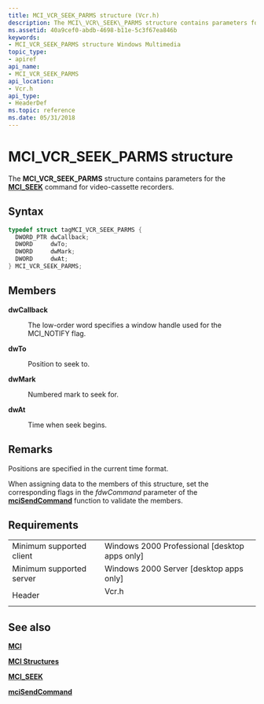 ```yaml
---
title: MCI_VCR_SEEK_PARMS structure (Vcr.h)
description: The MCI\_VCR\_SEEK\_PARMS structure contains parameters for the MCI\_SEEK command for video-cassette recorders.
ms.assetid: 40a9cef0-abdb-4698-b11e-5c3f67ea846b
keywords:
- MCI_VCR_SEEK_PARMS structure Windows Multimedia
topic_type:
- apiref
api_name:
- MCI_VCR_SEEK_PARMS
api_location:
- Vcr.h
api_type:
- HeaderDef
ms.topic: reference
ms.date: 05/31/2018
---
```


# MCI\_VCR\_SEEK\_PARMS structure

The **MCI\_VCR\_SEEK\_PARMS** structure contains parameters for the [**MCI\_SEEK**](mci-seek.md) command for video-cassette recorders.

## Syntax


```C++
typedef struct tagMCI_VCR_SEEK_PARMS {
  DWORD_PTR dwCallback;
  DWORD     dwTo;
  DWORD     dwMark;
  DWORD     dwAt;
} MCI_VCR_SEEK_PARMS;
```



## Members

<dl> <dt>

**dwCallback**
</dt> <dd>

The low-order word specifies a window handle used for the MCI\_NOTIFY flag.

</dd> <dt>

**dwTo**
</dt> <dd>

Position to seek to.

</dd> <dt>

**dwMark**
</dt> <dd>

Numbered mark to seek for.

</dd> <dt>

**dwAt**
</dt> <dd>

Time when seek begins.

</dd> </dl>

## Remarks

Positions are specified in the current time format.

When assigning data to the members of this structure, set the corresponding flags in the *fdwCommand* parameter of the [**mciSendCommand**](/previous-versions//dd757160(v=vs.85)) function to validate the members.

## Requirements



|                                     |                                                                                  |
|-------------------------------------|----------------------------------------------------------------------------------|
| Minimum supported client<br/> | Windows 2000 Professional \[desktop apps only\]<br/>                       |
| Minimum supported server<br/> | Windows 2000 Server \[desktop apps only\]<br/>                             |
| Header<br/>                   | <dl> <dt>Vcr.h</dt> </dl> |



## See also

<dl> <dt>

[**MCI**](mci.md)
</dt> <dt>

[**MCI Structures**](mci-structures.md)
</dt> <dt>

[**MCI\_SEEK**](mci-seek.md)
</dt> <dt>

[**mciSendCommand**](/previous-versions//dd757160(v=vs.85))
</dt> </dl>

 

